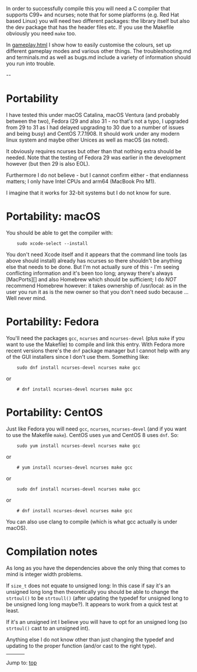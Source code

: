 In order to successfully compile this you will need a C compiler that supports
C99+ and ncurses; note that for some platforms (e.g. Red Hat based Linux) you
will need two different packages: the library itself but also the dev package
that has the header files etc. If you use the Makefile obviously you need `make`
too.

In [gameplay.html](%%REPO_URL%%/2020/ferguson1/gameplay.html)
I show how to easily customise the colours, set up
different gameplay modes and various other things. The troubleshooting.md
and terminals.md as well as bugs.md include a variety of information
should you run into trouble.

--

# Portability

I have tested this under macOS Catalina, macOS Ventura (and probably between the
two), Fedora (29 and also 31 - no that's not a typo, I upgraded from 29 to 31 as
I had delayed upgrading to 30 due to a number of issues and being busy) and
CentOS 7.7.1908. It should work under any modern linux system and maybe other
Unices as well as macOS (as noted).

It obviously requires ncurses but other than that nothing extra should be
needed. Note that the testing of Fedora 29 was earlier in the development
however (but then 29 is also EOL).

Furthermore I do not believe - but I cannot confirm either - that endianness
matters; I only have Intel CPUs and arm64 (MacBook Pro M1).

I imagine that it works for 32-bit systems but I do not know for sure.


# Portability: macOS

You should be able to get the compiler with:

``` <!---sh-->
    sudo xcode-select --install
```

You don't need Xcode itself and it appears that the command line tools (as above
should install) already has ncurses so there shouldn't be anything else that
needs to be done. But I'm not actually sure of this - I'm seeing conflicting
information and it's been too long; anyway there's always [MacPorts][] and also
Homebrew which should be sufficient; I do *NOT* recommend Homebrew however:
it takes ownership of /usr/local: as in the user you run it as is the new owner
so that you don't need sudo because ... Well never mind.


# Portability: Fedora

You'll need the packages `gcc`, `ncurses` and `ncurses-devel` (plus `make` if
you want to use the Makefile) to compile and link this entry. With Fedora more
recent versions there's the `dnf` package manager but I cannot help with any of
the GUI installers since I don't use them. Something like:

``` <!---sh-->
    sudo dnf install ncurses-devel ncurses make gcc
```

or

``` <!---sh-->
    # dnf install ncurses-devel ncurses make gcc
```

# Portability: CentOS

Just like Fedora you will need `gcc`, `ncurses`, `ncurses-devel` (and if you
want to use the Makefile `make`). CentOS uses `yum` and CentOS 8 uses `dnf`.
So:

``` <!---sh-->
    sudo yum install ncurses-devel ncurses make gcc
```

or

``` <!---sh-->
    # yum install ncurses-devel ncurses make gcc
```

or

``` <!---sh-->
    sudo dnf install ncurses-devel ncurses make gcc
```

or

``` <!---sh-->
    # dnf install ncurses-devel ncurses make gcc
```

You can also use clang to compile (which is what gcc actually is under macOS).


# Compilation notes

As long as you have the dependencies above the only thing that comes to mind is
integer width problems.

If `size_t` does not equate to unsigned long: In this case if say it's an
unsigned long long then theoretically you should be able to change the
`strtoul()` to be `strtoull()` (after updating the typedef for unsigned long to
be unsigned long long maybe?). It appears to work from a quick test at least.

If it's an unsigned int I believe you will have to opt for an unsigned long (so
`strtoul()` cast to an unsigned int).

Anything else I do not know other than just changing the typedef and updating to
the proper function (and/or cast to the right type).


<hr style="width:10%;text-align:left;margin-left:0">

Jump to: [top](#)


<!--

    Copyright © 1984-2024 by Landon Curt Noll. All Rights Reserved.

    You are free to share and adapt this file under the terms of this license:

	Creative Commons Attribution-ShareAlike 4.0 International (CC BY-SA 4.0)

    For more information, see:

	https://creativecommons.org/licenses/by-sa/4.0/

-->
